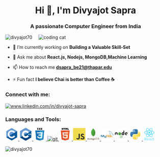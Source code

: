 <h1 align="center">Hi 👋, I'm Divyajot Sapra</h1>
<h3 align="center">A passionate Computer Engineer from India</h3>
<img align="right" alt="coding cat" width="400" src="https://www.google.co.in/url?sa=i&url=https%3A%2F%2Fexchange.art%2Fsingle%2F4fSUy1ar4sFWNndLrHDFshbjrSNxNtYno7tuisY4eMTk&psig=AOvVaw0N3zxhTeSZH_ReMEi8RN-z&ust=1705688267297000&source=images&cd=vfe&opi=89978449&ved=0CBIQjRxqFwoTCLjTq5LG54MDFQAAAAAdAAAAABAi">

<p align="left"> <img src="https://komarev.com/ghpvc/?username=divyajot70&label=Profile%20views&color=0e75b6&style=flat" alt="divyajot70" /> </p>

- 🔭 I’m currently working on **Building a Valuable Skill-Set**


- 💬 Ask me about **React.js, Nodejs, MongoDB,Machine Learning**

- 📫 How to reach me **dsapra_be21@thapar.edu**

- ⚡ Fun fact **I believe Chai is better than Coffee ☕️**

<h3 align="left">Connect with me:</h3>
<p align="left">
<a href="https://linkedin.com/in/www.linkedin.com/in/divyajot-sapra" target="blank"><img align="center" src="https://raw.githubusercontent.com/rahuldkjain/github-profile-readme-generator/master/src/images/icons/Social/linked-in-alt.svg" alt="www.linkedin.com/in/divyajot-sapra" height="30" width="40" /></a>
</p>

<h3 align="left">Languages and Tools:</h3>
<p align="left"> <a href="https://www.cprogramming.com/" target="_blank" rel="noreferrer"> <img src="https://raw.githubusercontent.com/devicons/devicon/master/icons/c/c-original.svg" alt="c" width="40" height="40"/> </a> <a href="https://www.w3schools.com/cpp/" target="_blank" rel="noreferrer"> <img src="https://raw.githubusercontent.com/devicons/devicon/master/icons/cplusplus/cplusplus-original.svg" alt="cplusplus" width="40" height="40"/> </a> <a href="https://www.w3schools.com/css/" target="_blank" rel="noreferrer"> <img src="https://raw.githubusercontent.com/devicons/devicon/master/icons/css3/css3-original-wordmark.svg" alt="css3" width="40" height="40"/> </a> <a href="https://git-scm.com/" target="_blank" rel="noreferrer"> <img src="https://www.vectorlogo.zone/logos/git-scm/git-scm-icon.svg" alt="git" width="40" height="40"/> </a> <a href="https://www.w3.org/html/" target="_blank" rel="noreferrer"> <img src="https://raw.githubusercontent.com/devicons/devicon/master/icons/html5/html5-original-wordmark.svg" alt="html5" width="40" height="40"/> </a> <a href="https://developer.mozilla.org/en-US/docs/Web/JavaScript" target="_blank" rel="noreferrer"> <img src="https://raw.githubusercontent.com/devicons/devicon/master/icons/javascript/javascript-original.svg" alt="javascript" width="40" height="40"/> </a> <a href="https://www.mongodb.com/" target="_blank" rel="noreferrer"> <img src="https://raw.githubusercontent.com/devicons/devicon/master/icons/mongodb/mongodb-original-wordmark.svg" alt="mongodb" width="40" height="40"/> </a> <a href="https://www.mysql.com/" target="_blank" rel="noreferrer"> <img src="https://raw.githubusercontent.com/devicons/devicon/master/icons/mysql/mysql-original-wordmark.svg" alt="mysql" width="40" height="40"/> </a> <a href="https://nodejs.org" target="_blank" rel="noreferrer"> <img src="https://raw.githubusercontent.com/devicons/devicon/master/icons/nodejs/nodejs-original-wordmark.svg" alt="nodejs" width="40" height="40"/> </a> <a href="https://www.python.org" target="_blank" rel="noreferrer"> <img src="https://raw.githubusercontent.com/devicons/devicon/master/icons/python/python-original.svg" alt="python" width="40" height="40"/> </a> <a href="https://reactjs.org/" target="_blank" rel="noreferrer"> <img src="https://raw.githubusercontent.com/devicons/devicon/master/icons/react/react-original-wordmark.svg" alt="react" width="40" height="40"/> </a> </p>

<p><img align="center" src="https://github-readme-stats.vercel.app/api/top-langs?username=divyajot70&show_icons=true&locale=en&layout=compact" alt="divyajot70" /></p>
